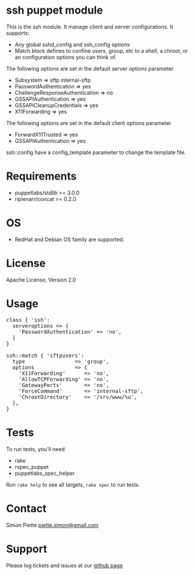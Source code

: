 
# ssh puppet module

This is the ssh module. It manage client and server configurations. It supports:

- Any global sshd_config and ssh_config options
- Match block defines to confine users, group, etc to a shell, a chroot, or an
  configuration options you can think of.

The following options are set in the default server options parameter

- Subsystem                       => sftp internal-sftp
- PasswordAuthentication          => yes
- ChallengeResponseAuthentication => no
- GSSAPIAuthentication            => yes
- GSSAPICleanupCredentials        => yes
- X11Forwarding                   => yes

The following options are set in the default client options parameter

- ForwardX11Trusted    => yes
- GSSAPIAuthentication => yes

ssh::config have a config_template parameter to change the template file.

# Requirements

- puppetlabs/stdlib >= 3.0.0
- ripienarr/concat >= 0.2.0

# OS
- RedHat and Debian OS family are supported.

# License
Apache License, Version 2.0

# Usage

<pre>
class { 'ssh':
  serveroptions => {
    'PasswordAuthentication' => 'no',
  }
}

ssh::match { 'sftpusers':
  type                => 'group',
  options             => {
    'X11Forwarding'      => 'no',
    'AllowTCPForwarding' => 'no',
    'GatewayPorts'       => 'no',
    'ForceCommand'       => 'internal-sftp',
    'ChrootDirectory'    => '/srv/www/%u',
  },
}
</pre>

# Tests
To run tests, you'll need

* rake
* rspec_puppet
* puppetlabs_spec_helper

Run `rake help` to see all targets, `rake spec` to run tests.

# Contact
Simon Piette <piette.simon@gmail.com>

# Support

Please log tickets and issues at our [github page](https://github.com/spiette/puppet-ssh)
